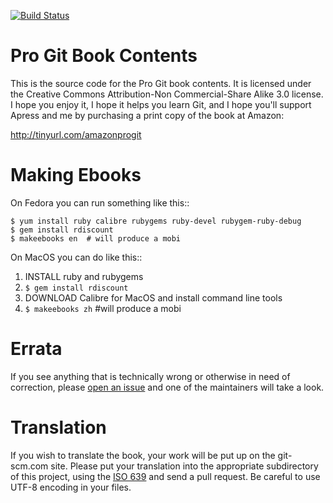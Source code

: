 [![Build Status](https://secure.travis-ci.org/progit/progit.png?branch=master)](https://travis-ci.org/progit/progit)

# Pro Git Book Contents


This is the source code for the Pro Git book contents.  It is licensed under
the Creative Commons Attribution-Non Commercial-Share Alike 3.0 license.  I
hope you enjoy it, I hope it helps you learn Git, and I hope you'll support
Apress and me by purchasing a print copy of the book at Amazon:

http://tinyurl.com/amazonprogit

# Making Ebooks

On Fedora you can run something like this::

    $ yum install ruby calibre rubygems ruby-devel rubygem-ruby-debug 
    $ gem install rdiscount
    $ makeebooks en  # will produce a mobi

On MacOS you can do like this::
	
1. INSTALL ruby and rubygems
2. `$ gem install rdiscount`
3. DOWNLOAD Calibre for MacOS and install command line tools
4. `$ makeebooks zh` #will produce a mobi

# Errata

If you see anything that is technically wrong or otherwise in need of
correction, please [open an issue](https://github.com/progit/progit/issues) and one of the maintainers will take a look.


# Translation

If you wish to translate the book, your work will be put up on the 
git-scm.com site.  Please put your translation into the appropriate
subdirectory of this project, using the 
[ISO 639](http://en.wikipedia.org/wiki/List_of_ISO_639-1_codes) 
and send a pull request. Be careful to use UTF-8 encoding in your files.

